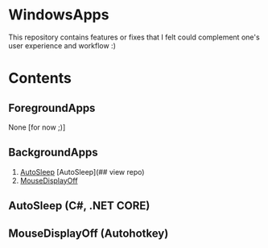 # WindowsApps
This repository contains features or fixes that I felt could complement one's user experience and workflow :)

# Contents
## ForegroundApps
None [for now ;)]

## BackgroundApps
1. [AutoSleep](#AutoSleep-(C#,-.NET-CORE)) [AutoSleep](## view repo)
2. [MouseDisplayOff](#MouseDisplayOff-(Autohotkey))

## AutoSleep (C#, .NET CORE)

## MouseDisplayOff (Autohotkey)

